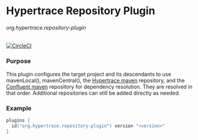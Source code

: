 # Hypertrace Repository Plugin
###### org.hypertrace.repository-plugin
[![CircleCI](https://circleci.com/gh/hypertrace/hypertrace-gradle-repository-plugin.svg?style=svg)](https://circleci.com/gh/hypertrace/hypertrace-gradle-repository-plugin)

### Purpose
This plugin configures the target project and its descendants to use mavenLocal(), mavenCentral(), 
the [Hypertrace maven](https://dl.bintray.com/hypertrace/maven) repository, and the
[Confluent maven](https://packages.confluent.io/maven) repository for dependency resolution.
They are resolved in that order. Additional repositories can still be added directly as needed.


### Example

```kotlin
plugins {
  id("org.hypertrace.repository-plugin") version "<version>"
}
```
